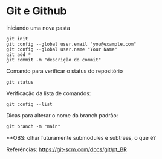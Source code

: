 # Git e Github

iniciando uma nova pasta

```
git init
git config --global user.email "you@example.com"
git config --global user.name "Your Name"
git add *
git commit -m "descrição do commit"
```

Comando para verificar o status do repositório

```
git status
```

Verificação da lista de comandos:

```
git config --list
```

Dicas para alterar o nome da branch padrão:

```
git branch -m "main"
```

**OBS: olhar futuramente submodules e subtrees, o que é?

Referências: https://git-scm.com/docs/git/pt_BR

